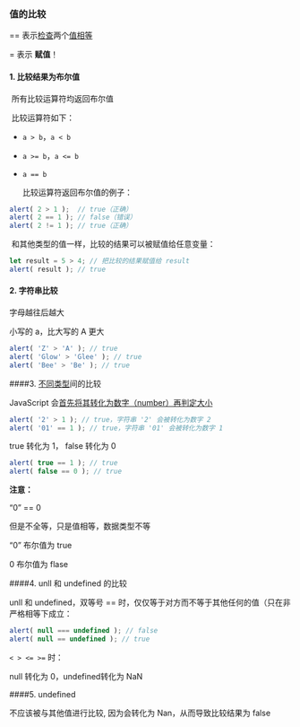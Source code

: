 ### 值的比较

== 表示<u>检查</u>两个<u>值相等</u>

= 表示 **赋值**！

#### 1. 比较结果为布尔值

​	所有比较运算符均返回布尔值

​	比较运算符如下：

- `a > b`，`a < b`

- `a >= b`，`a <= b`

- `a == b`

  比较运算符返回布尔值的例子：

~~~javascript
alert( 2 > 1 );  // true（正确）
alert( 2 == 1 ); // false（错误）
alert( 2 != 1 ); // true（正确）
~~~

​	和其他类型的值一样，比较的结果可以被赋值给任意变量：

~~~javascript
let result = 5 > 4; // 把比较的结果赋值给 result
alert( result ); // true
~~~

#### 2. 字符串比较

字母越往后越大

小写的 a，比大写的 A 更大

~~~javascript
alert( 'Z' > 'A' ); // true
alert( 'Glow' > 'Glee' ); // true
alert( 'Bee' > 'Be' ); // true
~~~

####3. <u>不同类型</u>间的比较

JavaScript 会<u>首先将其转化为数字（number）再判定大小</u>

~~~javascript
alert( '2' > 1 ); // true，字符串 '2' 会被转化为数字 2
alert( '01' == 1 ); // true，字符串 '01' 会被转化为数字 1
~~~

true 转化为 1， false 转化为 0

~~~javascript
alert( true == 1 ); // true
alert( false == 0 ); // true
~~~

**注意：**

“0” == 0

但是不全等，只是值相等，数据类型不等

“0” 布尔值为 true

0 布尔值为 flase

####4. unll 和 undefined 的比较

unll 和 undefined，双等号 == 时，仅仅等于对方而不等于其他任何的值（只在非严格相等下成立：

~~~javascript
alert( null === undefined ); // false
alert( null == undefined ); // true
~~~

 `< > <= >=` 时：

null 转化为 0，undefined转化为 NaN

####5. undefined

不应该被与其他值进行比较, 因为会转化为 Nan，从而导致比较结果为 false















